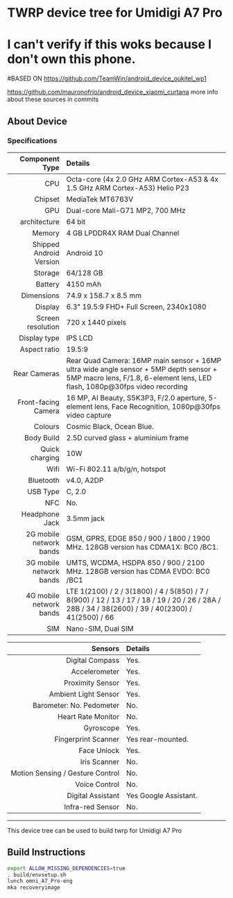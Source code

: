 # TWRP device tree for Umidigi A7 Pro
# I can't verify if this woks because I don't own this phone.

#BASED ON
https://github.com/TeamWin/android_device_oukitel_wp1

https://github.com/mauronofrio/android_device_xiaomi_curtana
more info about these sources in commits

## About Device

### Specifications

Component Type | Details
-------:|:-------------------------
CPU     | Octa-core (4x 2.0 GHz ARM Cortex-A53 & 4x 1.5 GHz ARM Cortex-A53) Helio P23
Chipset | MediaTek MT6763V
GPU     | Dual-core Mali-G71 MP2, 700 MHz
architecture | 64 bit
Memory  | 4 GB LPDDR4X RAM Dual Channel
Shipped Android Version | Android 10
Storage | 64/128 GB
Battery | 4150 mAh
Dimensions | 74.9 x 158.7 x 8.5 mm
Display | 6.3" 19.5:9 FHD+ Full Screen, 2340x1080
Screen resolution | 720 x 1440 pixels
Display type | IPS LCD
Aspect ratio | 19.5:9
Rear Cameras | Rear Quad Camera: 16MP main sensor + 16MP ultra wide angle sensor + 5MP depth sensor + 5MP macro lens, F/1.8, 6-element lens, LED flash, 1080p@30fps video recording
Front-facing Camera | 16 MP, AI Beauty, S5K3P3, F/2.0 aperture, 5-element lens, Face Recognition, 1080p@30fps video capture
Colours | Cosmic Black, Ocean Blue.
Body Build | 2.5D curved glass + aluminium frame
Quick charging | 10W
Wifi | Wi-Fi 802.11 a/b/g/n, hotspot
Bluetooth | v4.0, A2DP
USB Type | C, 2.0
NFC | No.
Headphone Jack | 3.5mm jack
2G mobile network bands | GSM, GPRS, EDGE 850 / 900 / 1800 / 1900 MHz. 128GB version has CDMA1X: BC0 /BC1.
3G mobile network bands | UMTS, WCDMA, HSDPA 850 / 900 / 2100 MHz. 128GB version has CDMA EVDO: BC0 /BC1
4G mobile network bands | LTE 1(2100) / 2 / 3(1800) / 4 / 5(850) / 7 / 8(900) / 12 / 13 / 17 / 18 / 19 / 20 / 26 / 28A / 28B / 34 / 38(2600) / 39 / 40(2300) / 41(2500) / 66
SIM | Nano-SIM, Dual SIM

Sensors | Details
-------:|:-------------------------
Digital Compass | Yes.
Accelerometer | Yes.
Proximity Sensor | Yes.
Ambient Light Sensor | Yes.
Barometer: No. Pedometer | No.
Heart Rate Monitor | No.
Gyroscope | Yes.
Fingerprint Scanner | Yes rear-mounted.
Face Unlock | Yes.
Iris Scanner | No.
Motion Sensing / Gesture Control | No.
Voice Control | No.
Digital Assistant | Yes Google Assistant.
Infra-red Sensor | No.

---

This device tree can be used to build twrp for Umidigi A7 Pro


## Build Instructions
```sh
export ALLOW_MISSING_DEPENDENCIES=true
. build/envsetup.sh
lunch omni_A7_Pro-eng
mka recoveryimage
```
